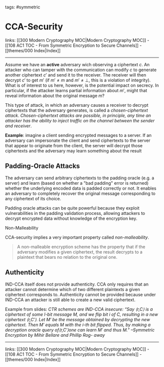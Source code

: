 tags: #symmetric

# CCA-Security

links:  [[300 Modern Cryptography MOC|Modern Cryptography MOC]] - [[108 AC1 TOC - From Symmetric Encryption to Secure Channels]] - [[themes/000 Index|Index]]

---

Assume we have an **active** adversary wich observing a ciphertext $c$. An attacker who can tamper with the communication can modify $c$ to generate another ciphertext $c'$ and send it to the receiver. The receiver will then decrypt $c'$ to get $m'$ (if $m' \neq m$ and $m' \neq \perp$, this is a violation of integrity). What is of interest to us here, however, is the potential impact on secrecy. In particular, if the attacker learns partial information about $m'$, might that reveal information about the original message $m$?

This type of attack, in which an adversary causes a receiver to decrypt ciphertexts that the adversary generates, is called a *chosen-ciphertext attack*. *Chosen-ciphertext attacks are possible, in principle, any time an attacker has the ability to inject traffic on the channel between the sender and receiver*.

**Example**: imagine a client sending encrypted messages to a server. If an adversary can impersonate the client and send ciphertexts to the server that appear to originate from the client, the server will decrypt those ciphertexts and the adversary may learn something about the result

## Padding-Oracle Attacks

The adversary can send arbitrary ciphertexts to the padding oracle (e.g. a server) and learn (based on whether a "bad padding" error is returned) whether the underlying encoded data is padded correctly or not. It enables an adversary to completely recover the original message corresponding to any ciphertext of its choice.

Padding oracle attacks can be quite powerful because they exploit vulnerabilities in the padding validation process, allowing attackers to decrypt encrypted data without knowledge of the encryption key.

 Non-Malleability

CCA-security implies a very important property called *non-malleability*.

> A non-malleable encryption scheme has the property that if the adversary modifies a given ciphertext, the result decrypts to a plaintext that bears no relation to the original one.

## Authenticity

IND-CCA itself does not provide authenticity. CCA only requires that an attacker cannot determine which of two different plaintexts a given ciphertext corresponds to. Authenticity cannot be provided because under IND-CCA an attacker is still able to create a new valid ciphertext.

Example from slides:
*CTR schemes are IND-CCA insecure:
“Say ⟨r,C⟩ is a ciphertext of some l-bit message M, and we flip bit i of C, resulting in a new ciphertext ⟨r,C′⟩. Let M′ be the message obtained by decrypting the new ciphertext. Then M′ equals M with the i-th bit flipped. Thus, by making a decryption oracle query of⟨r,C′⟩one can learn M′ and thus M.”
–Symmetric Encryption by Mihir Bellare and Phillip Rog- away*

---
links:  [[300 Modern Cryptography MOC|Modern Cryptography MOC]] - [[108 AC1 TOC - From Symmetric Encryption to Secure Channels]] - [[themes/000 Index|Index]]